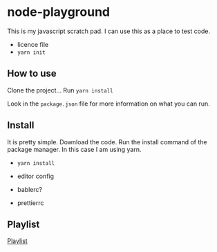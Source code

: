 # node-playground

This is my javascript scratch pad. I can use this as a place to test code.

- licence file
- `yarn init`

## How to use

Clone the project...
Run `yarn install`

Look in the `package.json` file for more information on what you can run.

## Install

It is pretty simple. Download the code. Run the install command of the package manager. In this case I am using yarn.

- `yarn install`

- editor config
- bablerc?
- prettierrc

## Playlist

[Playlist](https://open.spotify.com/playlist/1oXwUVNoltOzDChTSkBoJT?si=MFp_a-MWQg2tyltGE3tOGA)

